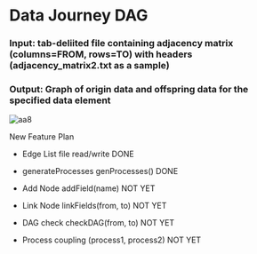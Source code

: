 # Data Journey DAG

### Input: tab-deliited file containing adjacency matrix (columns=FROM, rows=TO) with headers (adjacency_matrix2.txt as a sample)
### Output: Graph of origin data and offspring data for the specified data element

![aa8](https://github.com/tomkob9999/data_journey_dag/assets/96751911/d503bde5-370e-40d4-afec-f9b2cf732e19)

New Feature Plan

- Edge List file read/write DONE


- generateProcesses  genProcesses() DONE
- Add Node  addField(name) NOT YET
- Link Node  linkFields(from, to) NOT YET
- DAG check  checkDAG(from, to) NOT YET
- Process coupling  (process1, process2) NOT YET
  
